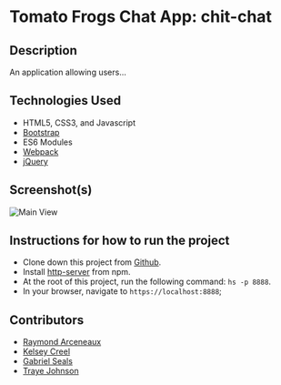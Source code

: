 # Tomato Frogs Chat App: chit-chat

## Description

An application allowing users... 

## Technologies Used

* HTML5, CSS3, and Javascript
* [Bootstrap](https://getbootstrap.com/)
* ES6 Modules
* [Webpack](https://webpack.js.org/)
* [jQuery](https://jquery.com/)


## Screenshot(s)

![Main View](https://cdn.pixabay.com/photo/2017/08/04/05/37/coming-soon-2579123_960_720.jpg)


## Instructions for how to run the project

* Clone down this project from [Github](https://github.com/nss-evening-cohort-10/chatty-group-project-tomato-frogs).
* Install [http-server](https://www.npmjs.com/package/http-server) from npm.
* At the root of this project, run the following command: `hs -p 8888`.
* In your browser, navigate to `https://localhost:8888`;

## Contributors

* [Raymond Arceneaux](https://github.com/rarceneaux)
* [Kelsey Creel](https://github.com/kelseycreel)
* [Gabriel Seals](https://github.com/gseals)
* [Traye Johnson](https://github.com/archeni)

